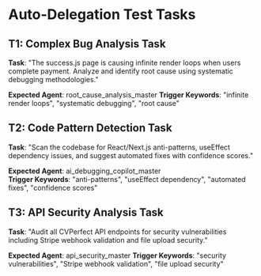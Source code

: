 # Auto-Delegation Test Tasks

## T1: Complex Bug Analysis Task
**Task**: "The success.js page is causing infinite render loops when users complete payment. Analyze and identify root cause using systematic debugging methodologies."

**Expected Agent**: root_cause_analysis_master
**Trigger Keywords**: "infinite render loops", "systematic debugging", "root cause"

## T2: Code Pattern Detection Task
**Task**: "Scan the codebase for React/Next.js anti-patterns, useEffect dependency issues, and suggest automated fixes with confidence scores."

**Expected Agent**: ai_debugging_copilot_master  
**Trigger Keywords**: "anti-patterns", "useEffect dependency", "automated fixes", "confidence scores"

## T3: API Security Analysis Task
**Task**: "Audit all CVPerfect API endpoints for security vulnerabilities including Stripe webhook validation and file upload security."

**Expected Agent**: api_security_master
**Trigger Keywords**: "security vulnerabilities", "Stripe webhook validation", "file upload security"
